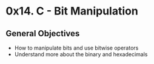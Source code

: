 # 0x14. C - Bit Manipulation
## General Objectives
- How to manipulate bits and use bitwise operators
- Understand more about the binary and hexadecimals

